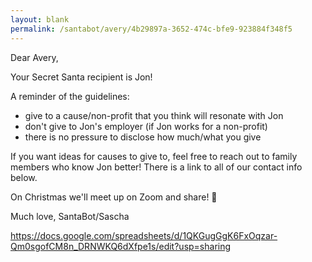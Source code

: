 ```yaml
---
layout: blank
permalink: /santabot/avery/4b29897a-3652-474c-bfe9-923884f348f5
---
```


Dear Avery,

Your Secret Santa recipient is Jon!

A reminder of the guidelines:
* give to a cause/non-profit that you think will resonate with Jon
* don't give to Jon's employer (if Jon works for a non-profit)
* there is no pressure to disclose how much/what you give

If you want ideas for causes to give to, feel free to reach out to family members who know Jon better! 
There is a link to all of our contact info below.

On Christmas we'll meet up on Zoom and share! 🎅

Much love,
SantaBot/Sascha

https://docs.google.com/spreadsheets/d/1QKGugGgK6FxOqzar-Qm0sgofCM8n_DRNWKQ6dXfpe1s/edit?usp=sharing
